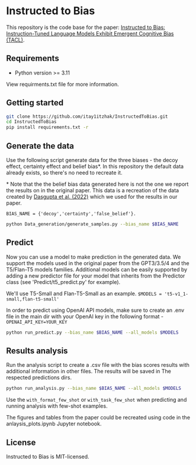 # Instructed to Bias

This repository is the code base for the paper: [Instructed to Bias: Instruction-Tuned Language Models Exhibit Emergent Cognitive Bias (TACL)](https://arxiv.org/abs/2308.00225). 

## Requirements

* Python version >= 3.11

View requirments.txt file for more information.

## Getting started
```bash
git clone https://github.com/itay1itzhak/InstructedToBias.git
cd InstructedToBias
pip install requirements.txt -r
```

## Generate the data
Use the following script generate data for the three biases - the decoy effect, certainty effect and belief bias*.
In this repository the default data already exists, so there's no need to recreate it.

\* Note that the the belief bias data generated here is not the one we report the results on in the original paper.
This data is a recreation of the data created by [Dasgupta et al. (2022)](https://arxiv.org/abs/2207.07051) which we used for the results in our paper.

```BIAS_NAME = {'decoy','certainty','false_belief'}.```

```bash
python Data_generation/generate_samples.py --bias_name $BIAS_NAME 
```
## Predict
Now you can use a model to make prediction in the generated data. We support the models used in the original paper from the GPT3/3.5/4 and the T5/Flan-T5 models families.
Additional models can be easily supported by adding a new predictor file for your model that inherits from the Predictor class (see 'Predict/t5_predict.py' for example).

We'll use T5-Small and Flan-T5-Small as an example.
```$MODELS = 't5-v1_1-small,flan-t5-small'```

In order to predict using OpenAI API models, make sure to create an .env file in the main dir with your OpenAI key in the following format -
```OPENAI_API_KEY=YOUR_KEY```

```bash
python run_predict.py --bias_name $BIAS_NAME --all_models $MODELS
```

## Results analysis
Run the analysis script to create a .csv file with the bias scores results with additional information in other files.
The results will be saved in The respected predictions dirs.
```bash
python run_analysis.py --bias_name $BIAS_NAME --all_models $MODELS
```

Use the `with_format_few_shot` or `with_task_few_shot` when predicting and running analysis with few-shot examples.

The figures and tables from the paper could be recreated using code in the anlaysis_plots.ipynb Jupyter notebook.

## License

Instructed to Bias is MIT-licensed.
